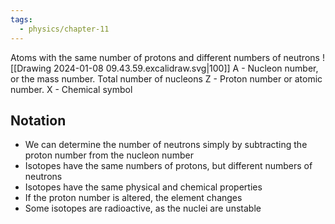 ```yaml
---
tags:
  - physics/chapter-11
---
```

Atoms with the same number of protons and different numbers of neutrons
![[Drawing 2024-01-08 09.43.59.excalidraw.svg|100]]
A - Nucleon number, or the mass number. Total number of nucleons
Z - Proton number or atomic number. 
X - Chemical symbol

## Notation
- We can determine the number of neutrons simply by subtracting the proton number from the nucleon number
- Isotopes have the same numbers of protons, but different numbers of neutrons
- Isotopes have the same physical and chemical properties
- If the proton number is altered, the element changes
- Some isotopes are radioactive, as the nuclei are unstable